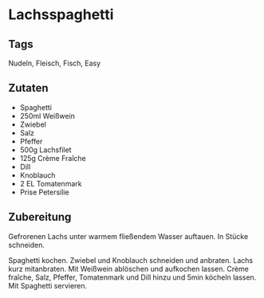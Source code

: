 # Lachsspaghetti

## Tags
 
Nudeln, Fleisch, Fisch, Easy

 ## Zutaten 
 - Spaghetti 
 - 250ml Weißwein 
 - Zwiebel
 - Salz
 - Pfeffer
 - 500g Lachsfilet 
 - 125g Crème Fraîche
 - Dill
 - Knoblauch
 - 2 EL Tomatenmark 
 - Prise Petersilie

 ## Zubereitung 

 Gefrorenen Lachs unter warmem fließendem Wasser auftauen. 
 In Stücke schneiden. 

 Spaghetti kochen.
 Zwiebel und Knoblauch schneiden und anbraten.
 Lachs kurz mitanbraten.
 Mit Weißwein ablöschen und aufkochen lassen.
 Crème fraîche, Salz, Pfeffer, Tomatenmark und Dill hinzu und 5min köcheln lassen.
 Mit Spaghetti servieren. 
